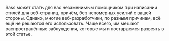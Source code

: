 Sass может стать для вас незаменимым помощником при написании стилей для 
веб-страниц, причём, без непомерных усилий с вашей стороны. Однако, многие 
веб-разработчики, по разным причинам, всё ещё не решаются его использовать. 
Чаще всего, им мешают распространённые заблуждения, которые мы и постараемся 
развеять в этой статье. 
